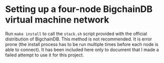 # Setting up a four-node BigchainDB virtual machine network

Run `make install` to call the `stack.sh` script provided with the
official distribution of BigchainDB. This method is not recommended. It is
error prone (the install process has to be run multiple times before each
node is able to connect). It has been included here only to document that I
made a failed attempt to use it for this project.
